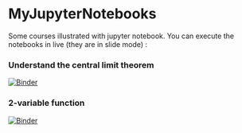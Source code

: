 # MyJupyterNotebooks
Some courses illustrated with jupyter notebook.
You can execute the notebooks in live (they are in slide mode) :

### Understand the central limit theorem 
[![Binder](https://mybinder.org/badge.svg)](https://mybinder.org/v2/gh/yaspat/MyJupyterNotebooks/master?urlepath=lab/tree/UnderstandTCL.ipynb)

### 2-variable function
[![Binder](https://mybinder.org/badge.svg)](https://mybinder.org/v2/gh/yaspat/MyJupyterNotebooks/master?filepath=IllustrationFonctions2Variables.ipynb)
